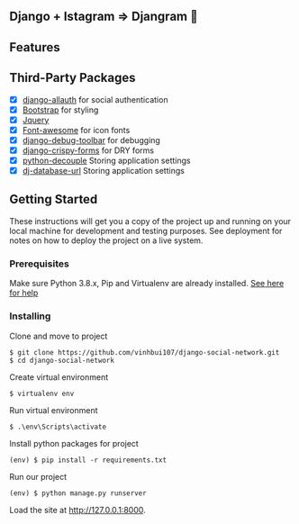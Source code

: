 ## Django + Istagram => Djangram 🙂

## Features


## Third-Party Packages

* [x] [django-allauth](https://github.com/pennersr/django-allauth) for social authentication
* [x] [Bootstrap](https://github.com/twbs/bootstrap) for styling
* [x] [Jquery](https://github.com/jquery/jquery)
* [x] [Font-awesome](https://github.com/FortAwesome/Font-Awesome) for icon fonts
* [x] [django-debug-toolbar](https://github.com/jazzband/django-debug-toolbar) for debugging
* [x] [django-crispy-forms](https://github.com/django-crispy-forms/django-crispy-forms) for DRY forms
* [x] [python-decouple](https://github.com/henriquebastos/python-decouple/) Storing application settings
* [x] [dj-database-url](https://github.com/jacobian/dj-database-url) Storing application settings

## Getting Started

These instructions will get you a copy of the project up and running on your local machine for development and testing purposes. See deployment for notes on how to deploy the project on a live system.

### Prerequisites

Make sure Python 3.8.x, Pip and Virtualenv are already installed. [See here for help](https://programwithus.com/learn-to-code/Pip-and-virtualenv-on-Windows/)

### Installing

Clone and move to project

```
$ git clone https://github.com/vinhbui107/django-social-network.git
$ cd django-social-network
```

Create virtual environment

```
$ virtualenv env
```

Run virtual environment

```
$ .\env\Scripts\activate
```

Install python packages for project

```
(env) $ pip install -r requirements.txt
```

Run our project

```
(env) $ python manage.py runserver
```

Load the site at http://127.0.0.1:8000.

